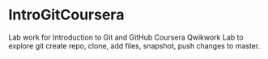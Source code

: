 # IntroGitCoursera
Lab work for Introduction to Git and GitHub Coursera
Qwikwork Lab to explore git create repo, clone, add files, snapshot, push changes to master.
